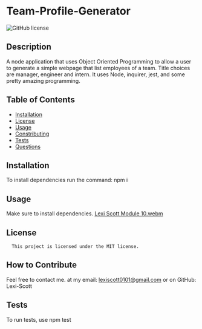 
  # Team-Profile-Generator
  ![GitHub license](https://img.shields.io/badge/license-MIT-red.svg)

  ## Description
  
  A node application that uses Object Oriented Programming to allow a user to generate a simple webpage that list employees of a team. Title choices are manager, engineer and intern. It uses Node, inquirer, jest, and some pretty amazing programming.

  ## Table of Contents
  * [Installation](#installation)
  * [License](#license)
  * [Usage](#usage)
  * [Constributing](#constributing)
  * [Tests](#tests)
  * [Questions](#questions)

  ## Installation
  To install dependencies run the command:
   npm i

   ## Usage

   Make sure to install dependencies.
   [Lexi Scott Module 10.webm](https://user-images.githubusercontent.com/111103755/213802597-afe6f639-1518-4f90-8abd-4d677842d70b.webm)
 
   
  
  
   ## License
      This project is licensed under the MIT license.

   ## How to Contribute

   Feel free to contact me. at my email: lexiscott0101@gmail.com or on GitHub: Lexi-Scott

   ## Tests

   To run tests, use npm test
